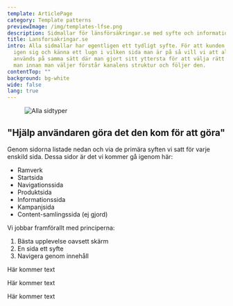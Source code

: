 ```yaml
---
template: ArticlePage
category: Template patterns
previewImage: /img/templates-lfse.png
description: Sidmallar för länsförsäkringar.se med syfte och information om varje sidtyp.
title: Lansforsakringar.se
intro: Alla sidmallar har egentligen ett tydligt syfte. För att kunden ska känna
  igen sig och känna ett lugn i vilken sida man är på så vill vi att alla sidor
  används på samma sätt där man gjort sitt yttersta för att välja rätt mall. Att
  man innan man väljer förstår kanalens struktur och följer den.
contentTop: ""
background: bg-white
wide: false
lang: true
---
```

<figure class="Image Image__border Image__border--noPadding"><img src="/img/sidmallar-öppnasidor.jpg" srcset="/img/sidmallar-öppnasidor.jpg 2x" alt="Alla sidtyper"><figcaption><div class="Image__caption"></div></figcaption></figure>

## "Hjälp användaren göra det den kom för att göra"

Genom sidorna listade nedan och via de primära syften vi satt för varje enskild sida. Dessa sidor är det vi kommer gå igenom här:

* Ramverk
* Startsida
* Navigationssida
* Produktsida
* Informationssida
* Kampanjsida
* Content-samlingssida (ej gjord)



Vi jobbar framförallt med principerna:

1. Bästa upplevelse oavsett skärm
2. En sida ett syfte
3. Navigera genom innehåll

<section>
<Collapse title="Ramverk"><div class="content"><div class="content">



Här kommer text



</div></Collapse>
<Collapse title="Startsida"><div class="content"><div class="content">




Här kommer text



</div></Collapse>
<Collapse title="Navigationssida"><div class="content">





Här kommer text



</div></Collapse>
</section>